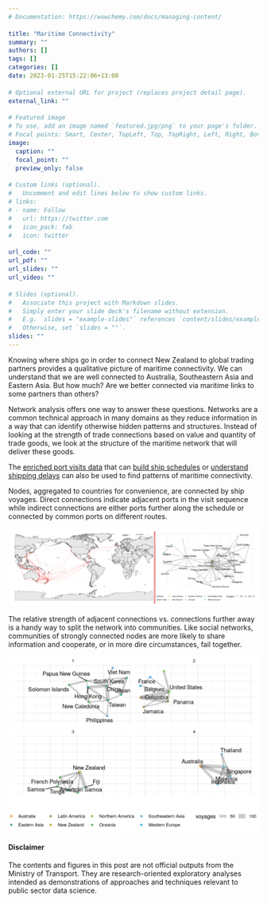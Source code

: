 ```yaml
---
# Documentation: https://wowchemy.com/docs/managing-content/

title: "Maritime Connectivity"
summary: ""
authors: []
tags: []
categories: []
date: 2023-01-25T15:22:06+13:00

# Optional external URL for project (replaces project detail page).
external_link: ""

# Featured image
# To use, add an image named `featured.jpg/png` to your page's folder.
# Focal points: Smart, Center, TopLeft, Top, TopRight, Left, Right, BottomLeft, Bottom, BottomRight.
image:
  caption: ""
  focal_point: ""
  preview_only: false

# Custom links (optional).
#   Uncomment and edit lines below to show custom links.
# links:
# - name: Follow
#   url: https://twitter.com
#   icon_pack: fab
#   icon: twitter

url_code: ""
url_pdf: ""
url_slides: ""
url_video: ""

# Slides (optional).
#   Associate this project with Markdown slides.
#   Simply enter your slide deck's filename without extension.
#   E.g. `slides = "example-slides"` references `content/slides/example-slides.md`.
#   Otherwise, set `slides = ""`.
slides: ""
---
```

Knowing where ships go in order to connect New Zealand to global trading partners provides a qualitative picture of maritime connectivity. We can understand that we are well connected to Australia, Southeastern Asia and Eastern Asia. But how much? Are we better connected via maritime links to some partners than others? 

Network analysis offers one way to answer these questions. Networks are a common technical approach in many domains as they reduce information in a way that can identify otherwise hidden patterns and structures. Instead of looking at the strength of trade connections based on value and quantity of trade goods, we look at the structure of the maritime network that will deliver these goods. 

The [enriched port visits data](https://shriv-portfolio.netlify.app/post/maritime-data-enrichment/) that can [build ship schedules](https://shriv-portfolio.netlify.app/project/shipping-schedules/) or [understand shipping delays](https://shriv-portfolio.netlify.app/project/shipping-delays/) can also be used to find patterns of maritime connectivity. 

Nodes, aggregated to countries for convenience, are connected by ship voyages. Direct connections indicate adjacent ports in the visit sequence while indirect connections are either ports further along the schedule or connected by common ports on different routes. 

![](ship-movements-networks.png)

The relative strength of adjacent connections vs. connections further away is a handy way to split the network into communities. Like social networks, communities of strongly connected nodes are more likely to share information and cooperate, or in more dire circumstances, fail together. 

![](maritime-network.png)


#### Disclaimer
The contents and figures in this post are not official outputs from the Ministry of Transport. They are research-oriented exploratory analyses intended as demonstrations of approaches and techniques relevant to public sector data science. 